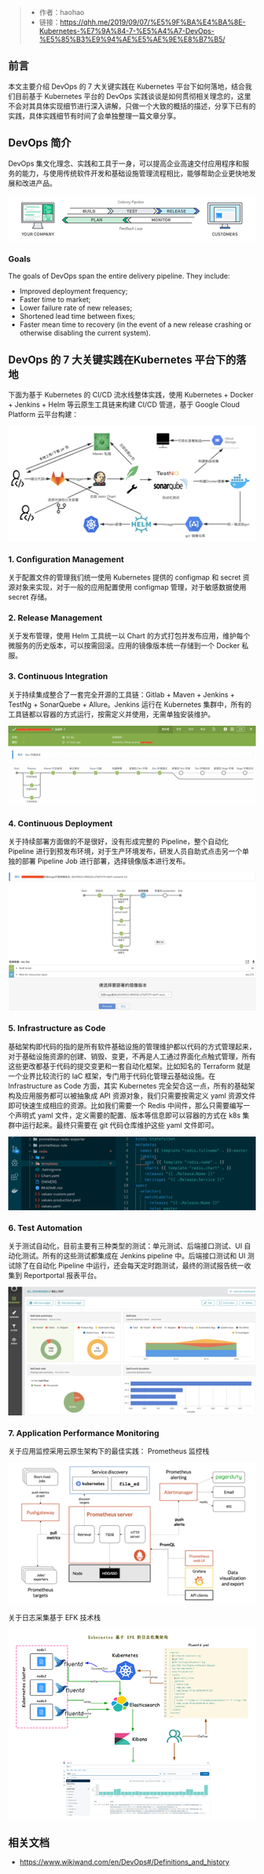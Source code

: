 > - 作者：haohao
> - 链接：https://qhh.me/2019/09/07/%E5%9F%BA%E4%BA%8E-Kubernetes-%E7%9A%84-7-%E5%A4%A7-DevOps-%E5%85%B3%E9%94%AE%E5%AE%9E%E8%B7%B5/

## 前言

本文主要介绍 DevOps 的 7 大关键实践在 Kubernetes 平台下如何落地，结合我们目前基于 Kubernetes 平台的 DevOps 实践谈谈是如何贯彻相关理念的，这里不会对其具体实现细节进行深入讲解，只做一个大致的概括的描述，分享下已有的实践，具体实践细节有时间了会单独整理一篇文章分享。

## DevOps 简介

DevOps 集文化理念、实践和工具于一身，可以提高企业高速交付应用程序和服务的能力，与使用传统软件开发和基础设施管理流程相比，能够帮助企业更快地发展和改进产品。

![](/img/devops-1.png)

### Goals

The goals of DevOps span the entire delivery pipeline. They include:

- Improved deployment frequency;
- Faster time to market;
- Lower failure rate of new releases;
- Shortened lead time between fixes;
- Faster mean time to recovery (in the event of a new release crashing or otherwise disabling the current system).

## DevOps 的 7 大关键实践在Kubernetes 平台下的落地

下面为基于 Kubernetes 的 CI/CD 流水线整体实践，使用 Kubernetes + Docker + Jenkins + Helm 等云原生工具链来构建 CI/CD 管道，基于 Google Cloud Platform 云平台构建：

![](/img/k8s-devops-ci-cd.png)


### 1. Configuration Management

关于配置文件的管理我们统一使用 Kubernetes 提供的 configmap 和 secret 资源对象来实现，对于一般的应用配置使用 configmap 管理，对于敏感数据使用 secret 存储。

### 2. Release Management

关于发布管理，使用 Helm 工具统一以 Chart 的方式打包并发布应用，维护每个微服务的历史版本，可以按需回滚。应用的镜像版本统一存储到一个 Docker 私服。

### 3. Continuous Integration

关于持续集成整合了一套完全开源的工具链：Gitlab + Maven + Jenkins + TestNg + SonarQuebe + Allure。Jenkins 运行在 Kubernetes 集群中，所有的工具链都以容器的方式运行，按需定义并使用，无需单独安装维护。

![](/img/k8s-ci-jenkins-pipeline.png)

### 4. Continuous Deployment

关于持续部署方面做的不是很好，没有形成完整的 Pipeline，整个自动化 Pipeline 进行到预发布环境，对于生产环境发布，研发人员自助式点击另一个单独的部署 Pipeline Job 进行部署，选择镜像版本进行发布。

![](/img/k8s-cd-jenkins-pipeline.png)

### 5. Infrastructure as Code

基础架构即代码的指的是所有软件基础设施的管理维护都以代码的方式管理起来，对于基础设施资源的创建、销毁、变更，不再是人工通过界面化点触式管理，所有这些更改都基于代码的提交变更和一套自动化框架。比如知名的 Terraform 就是一个业界比较流行的 IaC 框架，专门用于代码化管理云基础设施。在 Infrastructure as Code 方面，其实 Kubernetes 完全契合这一点，所有的基础架构及应用服务都可以被抽象成 API 资源对象，我们只需要按需定义 yaml 资源文件即可快速生成相应的资源。比如我们需要一个 Redis 中间件，那么只需要编写一个声明式 yaml 文件，定义需要的配置、版本等信息即可以容器的方式在 k8s 集群中运行起来。最终只需要在 git 代码仓库维护这些 yaml 文件即可。

![](/img/k8s-iac.png)

### 6. Test Automation

关于测试自动化，目前主要有三种类型的测试：单元测试、后端接口测试、UI 自动化测试。所有的这些测试都集成在 Jenkins pipeline 中。后端接口测试和 UI 测试除了在自动化 Pipeline 中运行，还会每天定时跑测试，最终的测试报告统一收集到 Reportportal 报表平台。

![](/img/rp_dashboard.png)

### 7. Application Performance Monitoring

关于应用监控采用云原生架构下的最佳实践： Prometheus 监控栈

![](/img/prometheus-arch.png)

关于日志采集基于 EFK 技术栈

![](/img/k8s-efk-arch.png)

## 相关文档

- https://www.wikiwand.com/en/DevOps#/Definitions_and_history